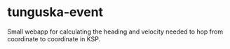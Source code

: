 # tunguska-event
Small webapp for calculating the heading and velocity needed to hop from coordinate to coordinate in KSP.
